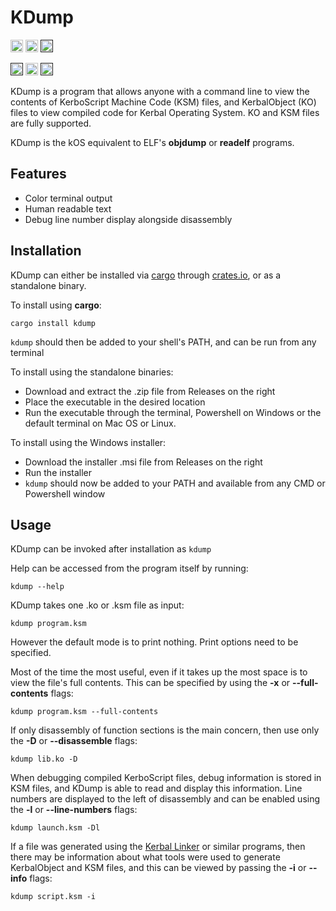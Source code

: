 # KDump

[<img src="https://img.shields.io/badge/github-newcomb--luke%2FKDump-8da0cb?style=for-the-badge&logo=github&labelColor=555555" alt="github" height="20">](https://github.com/newcomb-luke/KDump)
[<img src="https://img.shields.io/crates/v/kdump?color=fc8d62&logo=rust&style=for-the-badge" alt="github" height="20">](https://crates.io/crates/kdump)
[<img alt="License" src="https://img.shields.io/github/license/newcomb-luke/KDump?style=for-the-badge" height="20">]()

[<img alt="GitHub Workflow Status" src="https://img.shields.io/github/workflow/status/newcomb-luke/KDump/Rust%20CI?style=for-the-badge" height="20">]()
[<img alt="Libraries.io dependency status for GitHub repo" src="https://img.shields.io/librariesio/github/newcomb-luke/KDump?style=for-the-badge" height="20">](https://deps.rs/repo/github/newcomb-luke/KDump)
[<img alt="Crates.io Downloads" src="https://img.shields.io/crates/d/kdump?style=for-the-badge" height="20">]()

KDump is a program that allows anyone with a command line to view the contents of KerboScript Machine Code (KSM) files, and KerbalObject (KO) files to view compiled code for Kerbal Operating System. KO and KSM files are fully supported.

KDump is the kOS equivalent to ELF's **objdump** or **readelf** programs.

## Features

* Color terminal output
* Human readable text
* Debug line number display alongside disassembly

## Installation

KDump can either be installed via [cargo](https://github.com/rust-lang/cargo) through [crates.io](https://crates.io), or as a standalone binary.

To install using **cargo**:
```
cargo install kdump
```

`kdump` should then be added to your shell's PATH, and can be run from any terminal

To install using the standalone binaries:
* Download and extract the .zip file from Releases on the right
* Place the executable in the desired location
* Run the executable through the terminal, Powershell on Windows or the default terminal on Mac OS or Linux.

To install using the Windows installer:
* Download the installer .msi file from Releases on the right
* Run the installer
* `kdump` should now be added to your PATH and available from any CMD or Powershell window

## Usage

KDump can be invoked after installation as `kdump`

Help can be accessed from the program itself by running:
```
kdump --help
```

KDump takes one .ko or .ksm file as input:
```
kdump program.ksm
```

However the default mode is to print nothing. Print options need to be specified.

Most of the time the most useful, even if it takes up the most space is to view the file's full contents. This can be specified by using the **-x** or **--full-contents** flags:
```
kdump program.ksm --full-contents
```

If only disassembly of function sections is the main concern, then use only the **-D** or **--disassemble** flags:
```
kdump lib.ko -D
```

When debugging compiled KerboScript files, debug information is stored in KSM files, and KDump is able to read and display this information. Line numbers are displayed to the left of disassembly and can be enabled using the **-l** or **--line-numbers** flags:
```
kdump launch.ksm -Dl
```

If a file was generated using the [Kerbal Linker](https://github.com/newcomb-luke/kOS-KLinker) or similar programs, then there may be information about what tools were used to generate KerbalObject and KSM files, and this can be viewed by passing the **-i** or **--info** flags:
```
kdump script.ksm -i
```
